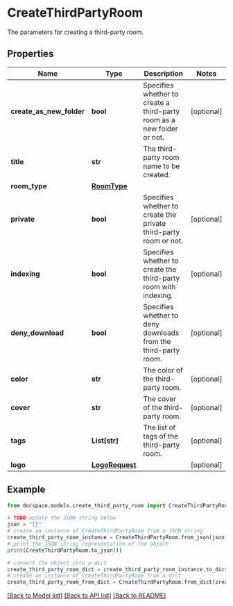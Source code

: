 # CreateThirdPartyRoom

The parameters for creating a third-party room.

## Properties

Name | Type | Description | Notes
------------ | ------------- | ------------- | -------------
**create_as_new_folder** | **bool** | Specifies whether to create a third-party room as a new folder or not. | [optional] 
**title** | **str** | The third-party room name to be created. | 
**room_type** | [**RoomType**](RoomType.md) |  | 
**private** | **bool** | Specifies whether to create the private third-party room or not. | [optional] 
**indexing** | **bool** | Specifies whether to create the third-party room with indexing. | [optional] 
**deny_download** | **bool** | Specifies whether to deny downloads from the third-party room. | [optional] 
**color** | **str** | The color of the third-party room. | [optional] 
**cover** | **str** | The cover of the third-party room. | [optional] 
**tags** | **List[str]** | The list of tags of the third-party room. | [optional] 
**logo** | [**LogoRequest**](LogoRequest.md) |  | [optional] 

## Example

```python
from docspace.models.create_third_party_room import CreateThirdPartyRoom

# TODO update the JSON string below
json = "{}"
# create an instance of CreateThirdPartyRoom from a JSON string
create_third_party_room_instance = CreateThirdPartyRoom.from_json(json)
# print the JSON string representation of the object
print(CreateThirdPartyRoom.to_json())

# convert the object into a dict
create_third_party_room_dict = create_third_party_room_instance.to_dict()
# create an instance of CreateThirdPartyRoom from a dict
create_third_party_room_from_dict = CreateThirdPartyRoom.from_dict(create_third_party_room_dict)
```
[[Back to Model list]](../README.md#documentation-for-models) [[Back to API list]](../README.md#documentation-for-api-endpoints) [[Back to README]](../README.md)


